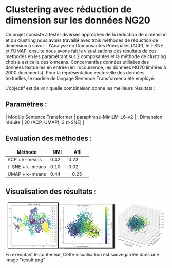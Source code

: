 # Clustering avec réduction de dimension sur les données NG20

Ce projet consiste à tester diverses approches de la réduction de dimension et du clustring,nous avons travaillé avec trois méthodes de réduction de dimension à savoir : l'Analyse en Composantes Principales (ACP), le t-SNE et l'UMAP, ensuite nous avons fait la visualisations des résultats de ces méthodes en les paramétrant sur 2 composantes et la méthode de clustring choisie est celle des k-means. Concernantles données utilisées des données textuelles en entrée (en l'occurrence, les données NG20 limitées à 2000 documents). Pour la représentation vectorielle des données textuelles, le modèle de langage Sentence Transformer a été employé.

L'objectif est de voir quelle combinaison donne les meilleurs résultats :

## Paramètres :
|   Modèle Sentence Transformer |     paraphrase-MiniLM-L6-v2     |
|      Dimension réduite        |    20 (ACP, UMAP), 3 (t-SNE)    |

 
## Evaluation des méthodes : 

|     Méthode     |    NMI    |    ARI    |
|-----------------|-----------|-----------|
|   ACP + k-means |    0.42   |   0.23    |
| t-SNE + k-means |    0.10   |   0.02    |
|  UMAP + k-means |    0.44   |   0.25    |

## Visualisation des résultats :
![Plot du résultat de clustering avec ACP, t-SNE et UMAP](result.png)
En exécutant le conteneur, Cette visualisation est sauvegardée dans une image "result.png"
